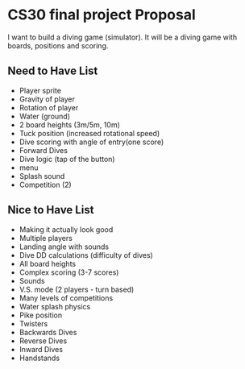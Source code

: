 # CS30 final project Proposal

I want to build a diving game (simulator). It will be a diving game with boards, positions and scoring.

## Need to Have List
- Player sprite
- Gravity of player
- Rotation of player
- Water (ground)
- 2 board heights (3m/5m, 10m)
- Tuck position (increased rotational speed)
- Dive scoring with angle of entry(one score)
- Forward Dives
- Dive logic (tap of the button)
- menu
- Splash sound
- Competition (2)

## Nice to Have List
- Making it actually look good
- Multiple players
- Landing angle with sounds
- Dive DD calculations (difficulty of dives)
- All board heights
- Complex scoring (3-7 scores)
- Sounds
- V.S. mode (2 players - turn based)
- Many levels of competitions
- Water splash physics
- Pike position
- Twisters
- Backwards Dives
- Reverse Dives
- Inward Dives
- Handstands
